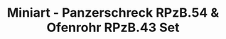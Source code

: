 ---
layout: product
title: "Miniart - Panzerschreck RPzB.54 & Ofenrohr RPzB.43 Set"
price: "1700" 
desc: "N/A"
img_path: "/assets/img/MI35263.webp"
brand: "N/A"
available: false
special_offer: false
new: false
soon: false
cat: "010000"
subcat: "010100"
subsubcat: "0N/A"
sifra: "MI35263"
popular: false
---